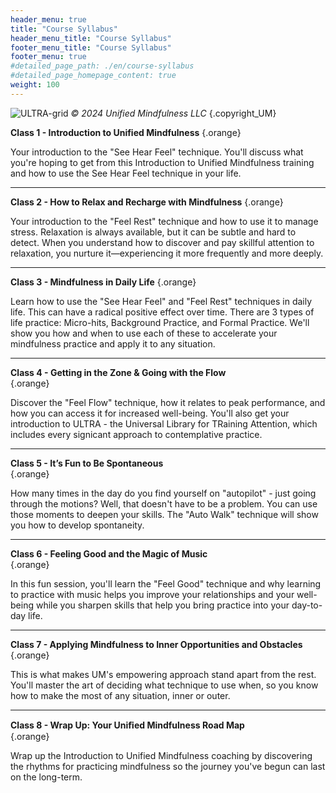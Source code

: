 ```yaml
---
header_menu: true
title: "Course Syllabus"
header_menu_title: "Course Syllabus"
footer_menu_title: "Course Syllabus"
footer_menu: true
#detailed_page_path: ./en/course-syllabus
#detailed_page_homepage_content: true
weight: 100
---
```



![ULTRA-grid](/images/ULTRA-grid.jpg)
_&copy; 2024 Unified Mindfulness LLC_
{.copyright_UM}

**Class 1 - Introduction to Unified Mindfulness**
{.orange} 

[//]: # (_Monday, July 22, 6:00pm-7:15pm CET_  )

Your introduction to the "See Hear Feel" technique. You'll discuss what you're hoping to get from this Introduction to Unified Mindfulness training and how to use the See Hear Feel technique in your life.

---
**Class 2 - How to Relax and Recharge with Mindfulness**
{.orange} 

[//]: # (_Monday, July 29, 6:00pm-7:15pm CET_  )

Your introduction to the "Feel Rest" technique and how to use it to manage stress. Relaxation is always available, but it can be subtle and hard to detect. When you understand how to discover and pay skillful attention to relaxation, you nurture it—experiencing it more frequently and more deeply.

---
**Class 3 - Mindfulness in Daily Life**
{.orange} 

[//]: # (_Monday, August 5, 6pm-7:15pm CET_)

Learn how to use the "See Hear Feel" and "Feel Rest" techniques in daily life. This can have a radical positive effect over time. There are 3 types of life practice: Micro-hits, Background Practice, and Formal Practice. We'll show you how and when to use each of  these to accelerate your mindfulness practice and apply it to any situation.

[//]: # (---)

[//]: # ()
[//]: # (**No class on August 12th!**)

---

**Class 4 - Getting in the Zone & Going with the Flow**  
{.orange} 

[//]: # (_Monday, August 19, 6pm-7:15pm CET_)

Discover the "Feel Flow" technique, how it relates to peak performance, and how you can access it for increased well-being. You'll also get your introduction to ULTRA - the Universal Library for TRaining Attention, which includes every signicant approach to contemplative practice.

[//]: # (![ULTRA-grid]&#40;/images/ULTRA-grid.jpg&#41;)

[//]: # ()
[//]: # (_&copy; 2024 Unified Mindfulness LLC_)

[//]: # ({.center})

---
**Class 5 - It’s Fun to Be Spontaneous**  
{.orange} 

[//]: # (_Monday, August 26, 6pm-7:15pm CET_)

How many times in the day do you find yourself on "autopilot" - just going through the motions? Well, that doesn't have to be a problem. You can use those moments to deepen your skills. The "Auto Walk" technique will show you how to develop spontaneity.

---
**Class 6 - Feeling Good and the Magic of Music**  
{.orange} 

[//]: # (_Monday, September 2, 6pm-7:15pm CET_)

In this fun session, you'll learn the "Feel Good" technique and why learning to practice with music helps you improve your relationships and your well-being while you sharpen skills that help you bring practice into your day-to-day life.

---
**Class 7 - Applying Mindfulness to Inner Opportunities and Obstacles**  
{.orange} 

[//]: # (_Monday, September 9, 6pm-7:15pm CET_)

This is what makes UM's empowering approach stand apart from the rest. You'll master the art of deciding what technique to use when, so you know how to make the most of any situation, inner or outer.

---
**Class 8 - Wrap Up: Your Uniﬁed Mindfulness Road Map**  
{.orange} 

[//]: # (_Monday, September 16, 6pm-7:15pm CET_)

Wrap up the Introduction to Unified Mindfulness coaching by discovering the rhythms for practicing mindfulness so the journey you've begun can last on the long-term.
